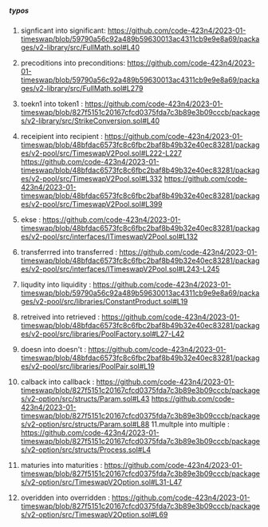 ##### typos
1. signficant into significant: https://github.com/code-423n4/2023-01-timeswap/blob/59790a56c92a489b59630013ac4311cb9e9e8a69/packages/v2-library/src/FullMath.sol#L40

2. precoditions  into preconditions:
https://github.com/code-423n4/2023-01-timeswap/blob/59790a56c92a489b59630013ac4311cb9e9e8a69/packages/v2-library/src/FullMath.sol#L279

3. toekn1 into token1 : https://github.com/code-423n4/2023-01-timeswap/blob/827f5151c20167cfcd0375fda7c3b89e3b09cccb/packages/v2-library/src/StrikeConversion.sol#L40
4.  receipient into recipient    :
https://github.com/code-423n4/2023-01-timeswap/blob/48bfdac6573fc8c6fbc2baf8b49b32e40ec83281/packages/v2-pool/src/TimeswapV2Pool.sol#L222-L227
https://github.com/code-423n4/2023-01-timeswap/blob/48bfdac6573fc8c6fbc2baf8b49b32e40ec83281/packages/v2-pool/src/TimeswapV2Pool.sol#L332
https://github.com/code-423n4/2023-01-timeswap/blob/48bfdac6573fc8c6fbc2baf8b49b32e40ec83281/packages/v2-pool/src/TimeswapV2Pool.sol#L399
5. ekse  : https://github.com/code-423n4/2023-01-timeswap/blob/48bfdac6573fc8c6fbc2baf8b49b32e40ec83281/packages/v2-pool/src/interfaces/ITimeswapV2Pool.sol#L132
6.    transferrred  into transferred : https://github.com/code-423n4/2023-01-timeswap/blob/48bfdac6573fc8c6fbc2baf8b49b32e40ec83281/packages/v2-pool/src/interfaces/ITimeswapV2Pool.sol#L243-L245
7.  liqudity into liquidity : https://github.com/code-423n4/2023-01-timeswap/blob/59790a56c92a489b59630013ac4311cb9e9e8a69/packages/v2-pool/src/libraries/ConstantProduct.sol#L19
8. retreived into retrieved :  https://github.com/code-423n4/2023-01-timeswap/blob/48bfdac6573fc8c6fbc2baf8b49b32e40ec83281/packages/v2-pool/src/libraries/PoolFactory.sol#L27-L42
9. doesn into doesn't : https://github.com/code-423n4/2023-01-timeswap/blob/48bfdac6573fc8c6fbc2baf8b49b32e40ec83281/packages/v2-pool/src/libraries/PoolPair.sol#L19
10. calback into callback : https://github.com/code-423n4/2023-01-timeswap/blob/827f5151c20167cfcd0375fda7c3b89e3b09cccb/packages/v2-option/src/structs/Param.sol#L43
https://github.com/code-423n4/2023-01-timeswap/blob/827f5151c20167cfcd0375fda7c3b89e3b09cccb/packages/v2-option/src/structs/Param.sol#L88
11.multple into multiple : https://github.com/code-423n4/2023-01-timeswap/blob/827f5151c20167cfcd0375fda7c3b89e3b09cccb/packages/v2-option/src/structs/Process.sol#L4
12. maturies  into maturities : 
https://github.com/code-423n4/2023-01-timeswap/blob/827f5151c20167cfcd0375fda7c3b89e3b09cccb/packages/v2-option/src/TimeswapV2Option.sol#L31-L47
13. overidden into overridden   : https://github.com/code-423n4/2023-01-timeswap/blob/827f5151c20167cfcd0375fda7c3b89e3b09cccb/packages/v2-option/src/TimeswapV2Option.sol#L69